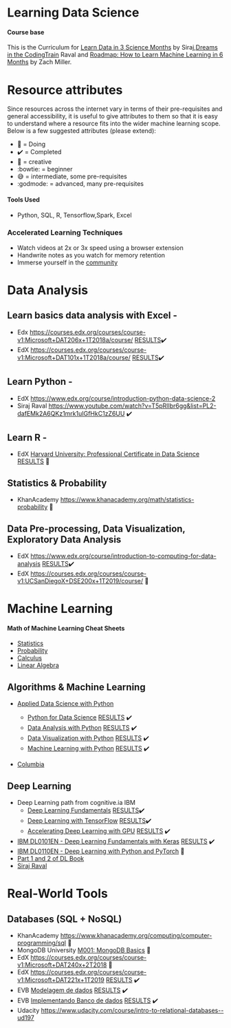 
# Learning Data Science

#### Course base

This is the Curriculum for [Learn Data in 3 Science Months](https://youtu.be/9rDhY1P3YLA) by Siraj,[Dreams in the CodingTrain](https://github.com/CodingTrain/Machine-Learning)  Raval and [Roadmap: How to Learn Machine Learning in 6 Months](https://www.youtube.com/watch?v=MOdlp1d0PNA) by Zach Miller. 

# Resource attributes

Since resources across the internet vary in terms of their pre-requisites and general accessibility, it is useful to
give attributes to them so that it is easy to understand where a resource fits into the wider machine learning scope. Below is a few suggested attributes (please extend):
 
 - :blue_book: = Doing
 - :heavy_check_mark: = Completed
 - :rainbow: = creative
 - :bowtie: = beginner
 - :sweat_smile: = intermediate, some pre-requisites
 - :godmode: = advanced, many pre-requisites


#### Tools Used
- Python, SQL, R, Tensorflow,Spark, Excel

### Accelerated Learning Techniques
- Watch videos at 2x or 3x speed using a browser extension
- Handwrite notes as you watch for memory retention
- Immerse yourself in the [community](https://medium.com/@exastax/top-20-data-science-blogs-and-websites-for-data-scientists-d88b7d99740)

# Data Analysis

## Learn basics data analysis with Excel -
- Edx https://courses.edx.org/courses/course-v1:Microsoft+DAT206x+1T2018a/course/ [RESULTS](https://github.com/helpthx/Data_Science/tree/master/EdX/Microsoft:%20DAT206x%20-%20Analyzing%20and%20Visualizing%20Data%20with%20Excel):heavy_check_mark:
- EdX https://courses.edx.org/courses/course-v1:Microsoft+DAT101x+1T2018a/course/ [RESULTS](https://github.com/helpthx/Data_Science/tree/master/EdX/Microsoft:%20DAT101x%20-%20Introduction%20to%20Data%20Science):heavy_check_mark:

## Learn Python - 
- EdX https://www.edx.org/course/introduction-python-data-science-2 
- Siraj Raval https://www.youtube.com/watch?v=T5pRlIbr6gg&list=PL2-dafEMk2A6QKz1mrk1uIGfHkC1zZ6UU :heavy_check_mark:

## Learn R - 
- EdX [Harvard University: Professional Certificate in Data Science](https://www.edx.org/professional-certificate/harvardx-data-science) [RESULTS](https://github.com/helpthx/Data_Science/tree/master/EdX/Harvard%20University:%20Professional%20Certificate%20in%20Data%20Science) :blue_book:

## Statistics & Probability
- KhanAcademy https://www.khanacademy.org/math/statistics-probability :blue_book:

## Data Pre-processing, Data Visualization, Exploratory Data Analysis
- EdX https://www.edx.org/course/introduction-to-computing-for-data-analysis [RESULTS](https://github.com/helpthx/Data_Science/tree/master/EdX/GTx:%20CSE6040x:%20FA18%20-%20Computing%20for%20Data%20Analysis):heavy_check_mark:
- EdX https://courses.edx.org/courses/course-v1:UCSanDiegoX+DSE200x+1T2019/course/ :blue_book:

# Machine Learning

#### Math of Machine Learning Cheat Sheets
- [Statistics](http://web.mit.edu/~csvoss/Public/usabo/stats_handout.pdf)
- [Probability](https://static1.squarespace.com/static/54bf3241e4b0f0d81bf7ff36/t/55e9494fe4b011aed10e48e5/1441352015658/probability_cheatsheet.pdf)
- [Calculus](http://tutorial.math.lamar.edu/pdf/Calculus_Cheat_Sheet_All.pdf)
- [Linear Algebra](https://www.souravsengupta.com/cds2016/lectures/Savov_Notes.pdf)

## Algorithms & Machine Learning
- [Applied Data Science with Python](https://cognitiveclass.ai/learn/data-science-with-python/)  
	- [Python for Data Science](https://cognitiveclass.ai/courses/python-for-data-science/) [RESULTS](https://github.com/helpthx/Data_Science/blob/master/Cognitive_Class_IBM/Applied_Data_Science_with_Python/Cognitiveclass%20PY0101EN%20Certificate%20_%20Cognitive%20Class.pdf) :heavy_check_mark:
	- [Data Analysis with Python](https://cognitiveclass.ai/courses/data-analysis-python/) [RESULTS](https://github.com/helpthx/Data_Science/blob/master/Cognitive_Class_IBM/Applied_Data_Science_with_Python/CognitiveClass%20DA0101EN%20Certificate%20_%20Cognitive%20Class.pdf) :heavy_check_mark:
	- [Data Visualization with Python](https://cognitiveclass.ai/courses/data-visualization-with-python/) [RESULTS](https://github.com/helpthx/Data_Science/blob/master/Cognitive_Class_IBM/Applied_Data_Science_with_Python/Cognitive%20Class%20DV0101EN%20Certificate%20_%20Cognitive%20Class.pdf) :heavy_check_mark:
	- [Machine Learning with Python](https://cognitiveclass.ai/courses/machine-learning-with-python/) [RESULTS](https://github.com/helpthx/Data_Science/blob/master/Cognitive_Class_IBM/Applied_Data_Science_with_Python/Cognitive%20Class%20ML0101ENv3%20Certificate%20_%20Cognitive%20Class.pdf) :heavy_check_mark:
	 
- [Columbia](https://courses.edx.org/courses/course-v1:ColumbiaX+DS102X+2T2018/course/)

## Deep Learning
- Deep Learning path from cognitive.ia IBM
	-  [Deep Learning Fundamentals](https://cognitiveclass.ai/courses/introduction-deep-learning/) [RESULTS](https://github.com/helpthx/Data_Science/blob/master/Cognitive_Class_IBM/Deep_Learning/DeepLearning.TV%20ML0115EN%20Certificate%20_%20Cognitive%20Class.pdf):heavy_check_mark:
	- [Deep Learning with TensorFlow](https://cognitiveclass.ai/courses/deep-learning-tensorflow/) [RESULTS](https://github.com/helpthx/Data_Science/blob/master/Cognitive_Class_IBM/Deep_Learning/CognitiveClass%20ML0120ENv2%20Certificate%20_%20Cognitive%20Class.pdf):heavy_check_mark:
	-  [Accelerating Deep Learning with GPU](https://cognitiveclass.ai/courses/accelerating-deep-learning-gpu/) [RESULTS](https://github.com/helpthx/Data_Science/blob/master/Cognitive_Class_IBM/Deep_Learning/CognitiveClass%20ML0122ENv1%20Certificate%20_%20Cognitive%20Class.pdf) :heavy_check_mark:
- [IBM DL0101EN - Deep Learning Fundamentals with Keras](https://www.edx.org/course/deep-learning-fundamentals-with-keras)  [RESULTS](https://github.com/helpthx/Data_Science/blob/master/EdX/IBM%20DL0101EN%20-%20Deep%20Learning%20Fundamentals%20with%20Keras/final_progress.png) :heavy_check_mark:
-  [IBM DL0110EN - Deep Learning with Python and PyTorch](https://www.edx.org/course/deep-learning-with-python-and-pytorch)  :blue_book:
- [Part 1 and 2 of DL Book](https://www.deeplearningbook.org/) 
- [Siraj Raval](https://www.youtube.com/watch?v=vOppzHpvTiQ&list=PL2-dafEMk2A7YdKv4XfKpfbTH5z6rEEj3)

# Real-World Tools

## Databases (SQL + NoSQL) 
- KhanAcademy https://www.khanacademy.org/computing/computer-programming/sql :blue_book:
- MongoDB University [M001: MongoDB Basics](https://university.mongodb.com/mercury/M001/2019_January_2/overview) :blue_book:
- EdX https://courses.edx.org/courses/course-v1:Microsoft+DAT240x+2T2018 :blue_book:
- EdX https://courses.edx.org/courses/course-v1:Microsoft+DAT221x+1T2019 [RESULTS](https://github.com/helpthx/Data_Science/tree/master/EdX/Microsoft:%20DAT221x%20-%20Introduction%20to%20NoSQL%20Data%20Solutions) :heavy_check_mark:
- EVB [Modelagem de dados](https://www.ev.org.br/Cursos?fbclid=IwAR1ctGjJbtF_q_mI7aMcW7Yee0ym7v7Yo9XP31Dhse4KgfOc89IKpD2Eo10) [RESULTS](https://github.com/helpthx/Data_Science/tree/master/Escola_Virtual_Funda%C3%A7%C3%A3o_Bradesco/Modelagem%20de%20dados) :heavy_check_mark:
- EVB [Implementando Banco de dados](https://www.ev.org.br/Cursos?fbclid=IwAR1ctGjJbtF_q_mI7aMcW7Yee0ym7v7Yo9XP31Dhse4KgfOc89IKpD2Eo10) [RESULTS](https://github.com/helpthx/Data_Science/tree/master/Escola_Virtual_Funda%C3%A7%C3%A3o_Bradesco/Implementando%20banco%20de%20dados) :heavy_check_mark:
- Udacity https://www.udacity.com/course/intro-to-relational-databases--ud197 

